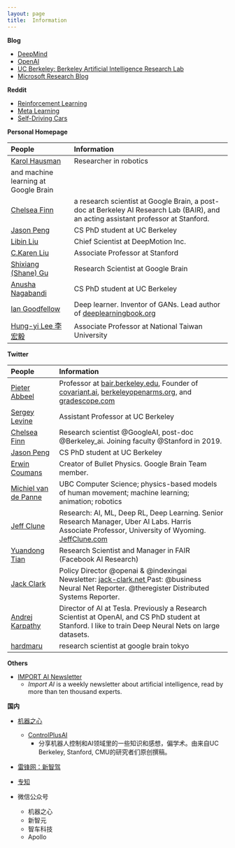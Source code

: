 ```yaml
---
layout: page
title:  Information
---
```


**Blog**

- [DeepMind](https://deepmind.com/blog/)
- [OpenAI](https://openai.com/blog/)
- [UC Berkeley: Berkeley Artificial Intelligence Research Lab](https://bair.berkeley.edu/blog/?refresh=1)
- [Microsoft Research Blog](https://www.microsoft.com/en-us/research/blog/)

**Reddit**

- [Reinforcement Learning](https://www.reddit.com/r/reinforcementlearning/)
- [Meta Learning](https://www.reddit.com/r/metalearning/)
- [Self-Driving Cars](https://www.reddit.com/r/SelfDrivingCars/)

**Personal Homepage**

| People | Information|
| :------ |:--- |
| [Karol Hausman](https://karolhausman.github.io/) | Researcher in robotics 
and machine learning at Google Brain |
| [Chelsea Finn](http://people.eecs.berkeley.edu/~cbfinn/) | a research scientist at Google Brain, a post-doc at Berkeley AI Research Lab (BAIR), and an acting assistant professor at Stanford. |
| [Jason Peng](https://xbpeng.github.io/) | CS PhD student at UC Berkeley |
| [Libin Liu](http://libliu.com/) | Chief Scientist at DeepMotion Inc.| 
| [C.Karen Liu](https://cs.stanford.edu/~karenliu/Home.html) | Associate Professor at Stanford |
| [Shixiang (Shane) Gu](https://sites.google.com/view/gugurus/home) | Research Scientist at Google Brain |
| [Anusha Nagabandi](https://people.eecs.berkeley.edu/~nagaban2/papers.html) | CS PhD student at UC Berkeley |
| [Ian Goodfellow](http://www.iangoodfellow.com/slides/) | Deep learner. Inventor of GANs. Lead author of [deeplearningbook.org](http://www.deeplearningbook.org) |
| [Hung-yi Lee 李宏毅](http://speech.ee.ntu.edu.tw/~tlkagk/index.html) | Associate Professor at National Taiwan University |

**Twitter**

| People | Information|
| :------ |:--- |
| [Pieter Abbeel](https://twitter.com/pabbeel) | Professor at [bair.berkeley.edu](https://bair.berkeley.edu), Founder of [covariant.ai](http://covariant.ai), [berkeleyopenarms.org](https://www.berkeleyopenarms.org/), and [gradescope.com](http://gradescope.com)|
| [Sergey Levine](https://twitter.com/svlevine) | Assistant Professor at UC Berkeley|
| [Chelsea Finn](https://twitter.com/chelseabfinn) | Research scientist @GoogleAI, post-doc @Berkeley_ai. Joining faculty @Stanford in 2019. |
| [Jason Peng](https://twitter.com/xbpeng4) | CS PhD student at UC Berkeley|
| [Erwin Coumans](https://twitter.com/erwincoumans) | Creator of Bullet Physics. Google Brain Team member.|
| [Michiel van de Panne](https://twitter.com/Mvandepanne) | UBC Computer Science; physics-based models of human movement; machine learning; animation; robotics | 
| [Jeff Clune](https://twitter.com/jeffclune) | Research: AI, ML, Deep RL, Deep Learning. Senior Research Manager, Uber AI Labs. Harris Associate Professor, University of Wyoming. [JeffClune.com](http://JeffClune.com) |
| [Yuandong Tian](https://twitter.com/tydsh?lang=en) | Research Scientist and Manager in FAIR (Facebook AI Research)|
| [Jack Clark](https://twitter.com/jackclarkSF) | Policy Director @openai & @indexingai Newsletter: [jack-clark.net ](http://www.jack-clark.net)  Past: @business Neural Net Reporter. @theregister Distributed Systems Reporter. |
| [Andrej Karpathy](https://twitter.com/karpathy) | Director of AI at Tesla. Previously a Research Scientist at OpenAI, and CS PhD student at Stanford. I like to train Deep Neural Nets on large datasets. |
| [hardmaru](https://twitter.com/hardmaru) | research scientist at google brain tokyo |


**Others**

- [IMPORT AI Newsletter](https://jack-clark.net/)
	- *Import AI* is a weekly newsletter about artificial intelligence, read by more than ten thousand experts. 

**国内**

- [机器之心](https://www.jiqizhixin.com/)
	- [ControlPlusAI](https://www.jiqizhixin.com/columns/ControlPlusAI)
		- 分享机器人控制和AI领域里的一些知识和感想，偏学术。由来自UC Berkeley, Stanford, CMU的研究者们原创撰稿。
- [雷锋网：新智驾](https://www.leiphone.com/category/transportation)
- [专知](http://www.zhuanzhi.ai/)

- 微信公众号
	- 机器之心
	- 新智元
	- 智车科技
	- Apollo





